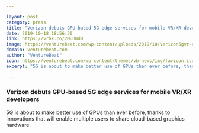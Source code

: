 ```yaml
---

layout: post
category: press
title: "Verizon debuts GPU-based 5G edge services for mobile VR/XR developers"
date: 2019-10-18 18:56:30
link: https://vrhk.co/2MuOWdU
image: https://venturebeat.com/wp-content/uploads/2019/10/verizon5gvr-e1571423723684.jpg?w=1200&strip=all
domain: venturebeat.com
author: "VentureBeat"
icon: https://venturebeat.com/wp-content/themes/vb-news/img/favicon.ico
excerpt: "5G is about to make better use of GPUs than ever before, thanks to innovations that will enable multiple users to share cloud-based graphics hardware."

---
```


### Verizon debuts GPU-based 5G edge services for mobile VR/XR developers

5G is about to make better use of GPUs than ever before, thanks to innovations that will enable multiple users to share cloud-based graphics hardware.